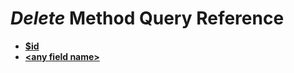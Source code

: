 # _Delete_ Method Query Reference

  - [**$id**](#id-string---string)
  - [**&lt;any field name&gt;**](#any-field-name-boolean-object)
